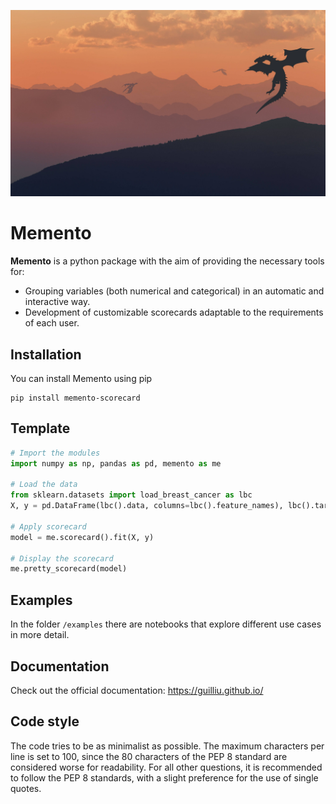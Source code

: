 ![memento](https://github.com/Guilliu/Memento/blob/main/visual/dragons_wp.jpg)
# Memento

**Memento** is a python package with the aim of providing the necessary tools for:

- Grouping variables (both numerical and categorical) in an automatic and interactive way.
- Development of customizable scorecards adaptable to the requirements of each user.

## Installation
You can install Memento using pip
```
pip install memento-scorecard
```

## Template
```python
# Import the modules
import numpy as np, pandas as pd, memento as me

# Load the data
from sklearn.datasets import load_breast_cancer as lbc
X, y = pd.DataFrame(lbc().data, columns=lbc().feature_names), lbc().target 

# Apply scorecard
model = me.scorecard().fit(X, y)

# Display the scorecard
me.pretty_scorecard(model)
```

## Examples
In the folder `/examples` there are notebooks that explore different use cases in more detail.

## Documentation
Check out the official documentation: https://guilliu.github.io/

## Code style
The code tries to be as minimalist as possible. The maximum characters per line is set to 100, since the 80 characters of the PEP 8 standard are considered worse for readability. For all other questions, it is recommended to follow the PEP 8 standards, with a slight preference for the use of single quotes.

